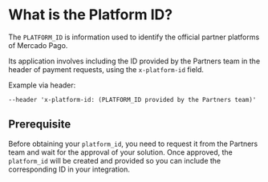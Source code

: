 # What is the Platform ID?

The `PLATFORM_ID` is information used to identify the official partner platforms of Mercado Pago.

Its application involves including the ID provided by the Partners team in the header of payment requests, using the `x-platform-id` field.

Example via header:

```curl
--header 'x-platform-id: (PLATFORM_ID provided by the Partners team)'
```

## Prerequisite

Before obtaining your `platform_id`, you need to request it from the Partners team and wait for the approval of your solution. Once approved, the `platform_id` will be created and provided so you can include the corresponding ID in your integration.